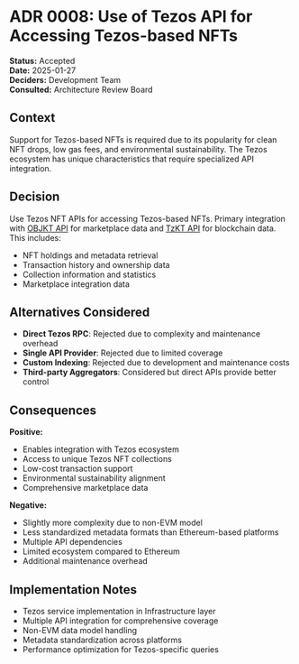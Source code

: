 # ADR 0008: Use of Tezos API for Accessing Tezos-based NFTs

**Status:** Accepted  
**Date:** 2025-01-27  
**Deciders:** Development Team  
**Consulted:** Architecture Review Board  

## Context  
Support for Tezos-based NFTs is required due to its popularity for clean NFT drops, low gas fees, and environmental sustainability. The Tezos ecosystem has unique characteristics that require specialized API integration.

## Decision  
Use Tezos NFT APIs for accessing Tezos-based NFTs. Primary integration with [OBJKT API](https://data.objkt.com/docs/) for marketplace data and [TzKT API](https://api.tzkt.io/) for blockchain data. This includes:
- NFT holdings and metadata retrieval
- Transaction history and ownership data
- Collection information and statistics
- Marketplace integration data

## Alternatives Considered  
- **Direct Tezos RPC**: Rejected due to complexity and maintenance overhead
- **Single API Provider**: Rejected due to limited coverage
- **Custom Indexing**: Rejected due to development and maintenance costs
- **Third-party Aggregators**: Considered but direct APIs provide better control

## Consequences  
**Positive:**
- Enables integration with Tezos ecosystem
- Access to unique Tezos NFT collections
- Low-cost transaction support
- Environmental sustainability alignment
- Comprehensive marketplace data

**Negative:**
- Slightly more complexity due to non-EVM model
- Less standardized metadata formats than Ethereum-based platforms
- Multiple API dependencies
- Limited ecosystem compared to Ethereum
- Additional maintenance overhead

## Implementation Notes  
- Tezos service implementation in Infrastructure layer
- Multiple API integration for comprehensive coverage
- Non-EVM data model handling
- Metadata standardization across platforms
- Performance optimization for Tezos-specific queries
